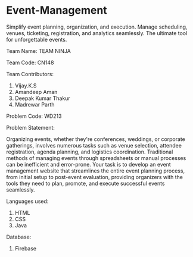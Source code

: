 # Event-Management
 Simplify event planning, organization, and execution. Manage scheduling, venues, ticketing, registration, and analytics seamlessly. The ultimate tool for unforgettable events.

Team Name: TEAM NINJA

Team Code: CN148

Team Contributors:
1. Vijay.K.S
2. Amandeep Aman
3. Deepak Kumar Thakur
4. Madrewar Parth

Problem Code: WD213

Problem Statement:

Organizing events, whether they're conferences, weddings, or corporate gatherings, involves numerous tasks such as venue selection, attendee registration, agenda planning, and logistics coordination. Traditional methods of managing events through spreadsheets or manual processes can be inefficient and error-prone. Your task is to develop an event management website that streamlines the entire event planning process, from initial setup to post-event evaluation, providing organizers with the tools they need to plan, promote, and execute successful events seamlessly.

Languages used:
1. HTML
2. CSS
3. Java

Database:
1. Firebase

